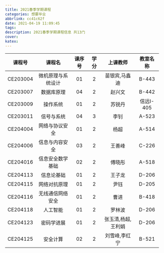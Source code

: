 ```yaml
---
title: 2021春季学期课程
categories: 想要毕业
abbrlink: cc41c62f
date: 2021-04-19 11:09:45
tags:
description: 2021春季学期课程信息 共13门
cover:
katex:
---
```




| **课程号** |     **课程名**     | **课序号** | **学分** |    **上课教师**    | **教室名称** |
| :--------: | :----------------: | :--------: | :------: | :----------------: | :----------: |
|  CE203004  | 微机原理与系统设计 |     01     |    2     |   苗银宾,马鑫迪    |    B-443     |
|  CE203007  |     数据库原理     |     04     |    2     |       赵兴文       |    B-442     |
|  CE203009  |      操作系统      |     01     |    2     |       苏锐丹       |  信远I-405   |
|  CE203011  |     信号与系统     |     04     |    3     |        李钊        |    A-523     |
|  CE204004  |   网络与协议安全   |     01     |    2     |        杨超        |    A-514     |
|  CE204006  |   信息与内容安全   |     03     |    2     |       王善峰       |    C-226     |
|  CE204016  |  信息安全数学基础  |     02     |    2     |       傅晓彤       |    A-518     |
|  CE204113  |     信息论基础     |     01     |    2     |       王子龙       |    D-206     |
|  CE204115  |    网络对抗原理    |     01     |    2     |        尹钰        |    D-205     |
|  CE204116  |  无线通信网络安全  |     01     |    2     |        曹进        |    B-418     |
|  CE204118  |      人工智能      |     01     |    2     |       罗林波       |    D-206     |
|  CE204123  |     密码学进展     |     01     |    2     | 张玉清,杨超,王利娟 |    D-206     |
|  CE204125  |      安全计算      |     02     |    2     |   刘雪峰,李红宁    |    B-521     |

